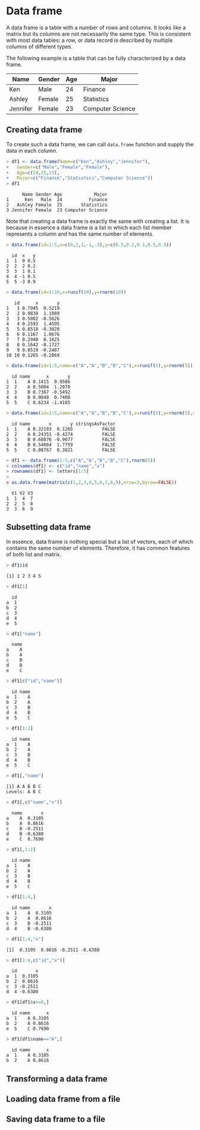 

# Data frame

A data frame is a table with a number of rows and columns. It looks like a matrix but its columns are not necessarily the same type. This is consistent with most data tables: a row, or data record is described by multiple columns of different types.

The following example is a table that can be fully characterized by a data frame.

| Name     | Gender | Age | Major            |
|----------|--------|-----|------------------|
| Ken      | Male   | 24  | Finance          |
| Ashley   | Female | 25  | Statistics       |
| Jennifer | Female | 23  | Computer Science |

## Creating data frame

To create such a data frame, we can call `data.frame` function and supply the data in each column.


```r
> df1 <- data.frame(Name=c("Ken","Ashley","Jennifer"),
+   Gender=c("Male","Female","Female"),
+   Age=c(24,25,23),
+   Major=c("Finance","Statistics","Computer Science"))
> df1
```

```
      Name Gender Age            Major
1      Ken   Male  24          Finance
2   Ashley Female  25       Statistics
3 Jennifer Female  23 Computer Science
```

Note that creating a data frame is exactly the same with creating a list. It is because in essence a data frame *is* a list in which each list member represents a column and has the same number of elements.


```r
> data.frame(id=1:5,x=c(0,2,1,-1,-3),y=c(0.5,0.2,0.1,0.5,0.9))
```

```
  id  x   y
1  1  0 0.5
2  2  2 0.2
3  3  1 0.1
4  4 -1 0.5
5  5 -3 0.9
```

```r
> data.frame(id=1:10,x=runif(10),y=rnorm(10))
```

```
   id      x       y
1   1 0.7945  0.5219
2   2 0.9838  1.1089
3   3 0.5802 -0.5626
4   4 0.2593  1.4595
5   5 0.8518 -0.3020
6   6 0.1167  1.0676
7   7 0.2940  0.1625
8   8 0.1642 -0.1727
9   9 0.8519 -0.2487
10 10 0.1265 -0.2869
```

```r
> data.frame(id=1:5,name=c("A","A","B","B","C"),x=runif(5),y=rnorm(5))
```

```
  id name      x       y
1  1    A 0.1415  0.9586
2  2    A 0.5004  1.2070
3  3    B 0.7367 -0.5492
4  4    B 0.9848  0.7408
5  5    C 0.6234 -1.4185
```

```r
> data.frame(id=1:5,name=c("A","A","B","B","C"),x=runif(5),y=rnorm(5),stringsAsFactor=FALSE)
```

```
  id name       x       y stringsAsFactor
1  1    A 0.32183  0.1265           FALSE
2  2    A 0.24351 -0.4274           FALSE
3  3    B 0.68076 -0.9077           FALSE
4  4    B 0.54664  1.7759           FALSE
5  5    C 0.08767  0.3821           FALSE
```

```r
> df1 <- data.frame(1:5,c("A","A","B","B","C"),rnorm(5))
> colnames(df1) <- c("id","name","x")
> rownames(df1) <- letters[1:5]
> 
> as.data.frame(matrix(c(1,2,3,4,5,6,7,8,9),nrow=3,byrow=FALSE))
```

```
  V1 V2 V3
1  1  4  7
2  2  5  8
3  3  6  9
```


## Subsetting data frame

In essence, data frame is nothing special but a list of vectors, each of which contains the same number of elements. Therefore, it has common features of both list and matrix.


```r
> df1$id
```

```
[1] 1 2 3 4 5
```

```r
> df1[1]
```

```
  id
a  1
b  2
c  3
d  4
e  5
```

```r
> df1["name"]
```

```
  name
a    A
b    A
c    B
d    B
e    C
```

```r
> df1[c("id","name")]
```

```
  id name
a  1    A
b  2    A
c  3    B
d  4    B
e  5    C
```

```r
> df1[1:2]
```

```
  id name
a  1    A
b  2    A
c  3    B
d  4    B
e  5    C
```

```r
> df1[,"name"]
```

```
[1] A A B B C
Levels: A B C
```

```r
> df1[,c("name","x")]
```

```
  name       x
a    A  0.3105
b    A  0.8616
c    B -0.2511
d    B -0.6380
e    C  0.7690
```

```r
> df1[,1:2]
```

```
  id name
a  1    A
b  2    A
c  3    B
d  4    B
e  5    C
```

```r
> df1[1:4,]
```

```
  id name       x
a  1    A  0.3105
b  2    A  0.8616
c  3    B -0.2511
d  4    B -0.6380
```

```r
> df1[1:4,"x"]
```

```
[1]  0.3105  0.8616 -0.2511 -0.6380
```

```r
> df1[1:4,c("id","x")]
```

```
  id       x
a  1  0.3105
b  2  0.8616
c  3 -0.2511
d  4 -0.6380
```

```r
> df1[df1$x>=0,]
```

```
  id name      x
a  1    A 0.3105
b  2    A 0.8616
e  5    C 0.7690
```

```r
> df1[df1$name=="A",]
```

```
  id name      x
a  1    A 0.3105
b  2    A 0.8616
```

## Transforming a data frame

## Loading data frame from a file

## Saving data frame to a file
